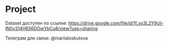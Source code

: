 # Project
Dataset доступен по ссылке: https://drive.google.com/file/d/1f_ys3L2Y9cIi-IN0v314H656DOwYbCu8/view?usp=sharing

Телеграм для связи: @mariialoskutova
